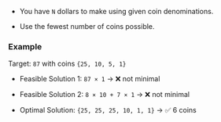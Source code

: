 - You have `N` dollars to make using given coin denominations.
    
- Use the fewest number of coins possible.
    

### Example

Target: `87` with coins `{25, 10, 5, 1}`

- Feasible Solution 1: `87 × 1` → ❌ not minimal
    
- Feasible Solution 2: `8 × 10 + 7 × 1` → ❌ not minimal
    
- Optimal Solution: `{25, 25, 25, 10, 1, 1}` → ✅ 6 coins
    
